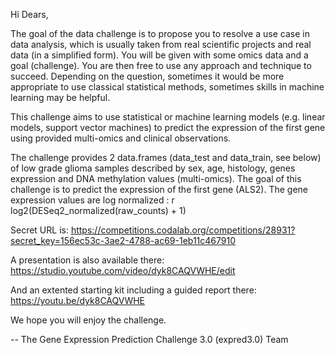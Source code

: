 Hi Dears,

The goal of the data challenge is to propose you to resolve a use case in data analysis, which is usually taken from real scientific projects and real data (in a simplified form). You will be given with some omics data and a goal (challenge). You are then free to use any approach and technique to succeed. Depending on the question, sometimes it would be more appropriate to use classical statistical methods, sometimes skills in machine learning may be helpful.

This challenge aims to use statistical or machine learning models (e.g. linear models, support vector machines) to predict the expression of the first gene using provided multi-omics and clinical observations.

The challenge provides 2 data.frames (data_test and data_train, see below) of low grade glioma samples described by sex, age, histology, genes expression and DNA methylation values (multi-omics). The goal of this challenge is to predict the expression of the first gene (ALS2). The gene expression values are log normalized : r log2(DESeq2_normalized(raw_counts) + 1)

Secret URL is: 
  https://competitions.codalab.org/competitions/28931?secret_key=156ec53c-3ae2-4788-ac69-1eb11c467910  

A presentation is also available there: 
  https://studio.youtube.com/video/dyk8CAQVWHE/edit
  
And an extented starting kit including a guided report there:
  https://youtu.be/dyk8CAQVWHE

We hope you will enjoy the challenge.

--
The Gene Expression Prediction Challenge 3.0 (expred3.0) Team
